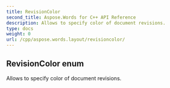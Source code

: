 ```yaml
---
title: RevisionColor
second_title: Aspose.Words for C++ API Reference
description: Allows to specify color of document revisions. 
type: docs
weight: 0
url: /cpp/aspose.words.layout/revisioncolor/
---
```

## RevisionColor enum


Allows to specify color of document revisions. 

